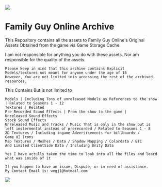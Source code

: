![](https://www.kindpng.com/picc/m/118-1189062_transparent-peter-griffin-png-peter-griffin-channel-art.png)
# Family Guy Online Archive 
This Repository contains all the assets to Family Guy Online's Original Assets Obtained from the game via Game Storage Cache.

I am not responsible for anything you do with these assets. Nor am responsible for the quality of the assets.
```
Please keep in mind that this archive contains Explicit Models/textures not meant for anyone under the age of 18
However, You are not limited into accessing the rest of the archived resources. 
```

This Contains But is not limited to
```
Models | Including Tons of unreleased Models as References to the show | Related to Seasons 1 - 12
Textures | Related 
Pre Recorded Sound Effects | From the show to the game | 
Unreleased Sound Effects 
Stock Sound Effects
Unreleased Music and Tracks / Music That is only in the show but is left instermental instead of prerecorded / Related to Seasons 1 - 8 
2D Textures / Including ingame Advertisements for billboards /
Game UI Icons 
Map Textures / Meshes / Data / Shadow Mapping / Colordata / ETC
And Limited ClientSide Data / Including Unity Data
```

`Yes I have actully taken the time to look into all the files and leard what was inside of it`
```
If you happen to have an issue, Dispute, or in need of assistance.
My Contact Email is: wegj1@hotmail.com
```

![](https://i.pinimg.com/originals/63/95/bc/6395bca7e3646181e962b3a445ae4223.jpg)
